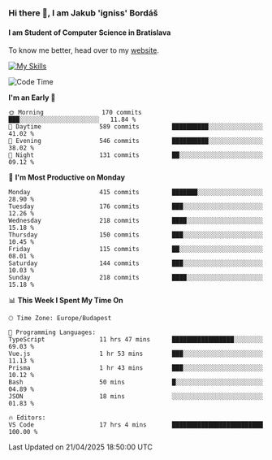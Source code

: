 ### Hi there 👋, I am Jakub 'igniss' Bordáš

#### I am Student of Computer Science in Bratislava
To know me better, head over to my [website](https://bordas.sk).

[![My Skills](https://skillicons.dev/icons?i=js,typescript,html,css,figma,svelte,vue,next,postgresql,nest,express,nodejs)](https://bordas.sk)


<!--START_SECTION:waka-->
![Code Time](http://img.shields.io/badge/Code%20Time-1%2C854%20hrs%2015%20mins-blue)

**I'm an Early 🐤** 

```text
🌞 Morning                170 commits         ███░░░░░░░░░░░░░░░░░░░░░░   11.84 % 
🌆 Daytime                589 commits         ██████████░░░░░░░░░░░░░░░   41.02 % 
🌃 Evening                546 commits         ██████████░░░░░░░░░░░░░░░   38.02 % 
🌙 Night                  131 commits         ██░░░░░░░░░░░░░░░░░░░░░░░   09.12 % 
```
📅 **I'm Most Productive on Monday** 

```text
Monday                   415 commits         ███████░░░░░░░░░░░░░░░░░░   28.90 % 
Tuesday                  176 commits         ███░░░░░░░░░░░░░░░░░░░░░░   12.26 % 
Wednesday                218 commits         ████░░░░░░░░░░░░░░░░░░░░░   15.18 % 
Thursday                 150 commits         ███░░░░░░░░░░░░░░░░░░░░░░   10.45 % 
Friday                   115 commits         ██░░░░░░░░░░░░░░░░░░░░░░░   08.01 % 
Saturday                 144 commits         ███░░░░░░░░░░░░░░░░░░░░░░   10.03 % 
Sunday                   218 commits         ████░░░░░░░░░░░░░░░░░░░░░   15.18 % 
```


📊 **This Week I Spent My Time On** 

```text
🕑︎ Time Zone: Europe/Budapest

💬 Programming Languages: 
TypeScript               11 hrs 47 mins      █████████████████░░░░░░░░   69.03 % 
Vue.js                   1 hr 53 mins        ███░░░░░░░░░░░░░░░░░░░░░░   11.13 % 
Prisma                   1 hr 43 mins        ███░░░░░░░░░░░░░░░░░░░░░░   10.12 % 
Bash                     50 mins             █░░░░░░░░░░░░░░░░░░░░░░░░   04.89 % 
JSON                     18 mins             ░░░░░░░░░░░░░░░░░░░░░░░░░   01.83 % 

🔥 Editors: 
VS Code                  17 hrs 4 mins       █████████████████████████   100.00 % 
```


 Last Updated on 21/04/2025 18:50:00 UTC
<!--END_SECTION:waka-->
